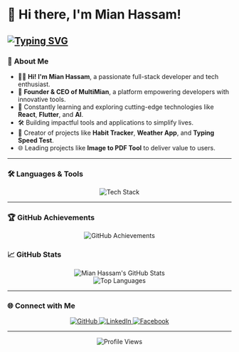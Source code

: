 # 👋 Hi there, I'm **Mian Hassam**!

[![Typing SVG](https://readme-typing-svg.herokuapp.com?font=Fira+Code&size=28&pause=1000&color=00FF00&center=true&vCenter=true&width=500&height=70&lines=Full+Stack+Developer;Founder+%26+CEO+of+MultiMian;Building+Innovative+Tech+Tools)](https://git.io/typing-svg)
---

### 🚀 **About Me**
- 🧑‍💻 **Hi! I'm Mian Hassam**, a passionate full-stack developer and tech enthusiast.  
- 🌟 **Founder & CEO of MultiMian**, a platform empowering developers with innovative tools.  
- 🌱 Constantly learning and exploring cutting-edge technologies like **React**, **Flutter**, and **AI**.
- 🛠️ Building impactful tools and applications to simplify lives.
- 🌟 Creator of projects like **Habit Tracker**, **Weather App**, and **Typing Speed Test**.
- 🌐 Leading projects like **Image to PDF Tool** to deliver value to users.

---

### 🛠️ **Languages & Tools**
<div align="center">
  <img src="https://skillicons.dev/icons?i=js,react,nodejs,python,flutter,dart,firebase,mysql,html,css" alt="Tech Stack" />
</div>

---

### 🏆 **GitHub Achievements**
<div align="center">
  <img src="https://github-profile-trophy.vercel.app/?username=Mianhassam96&theme=gruvbox&margin-w=15&margin-h=15&no-bg=true&no-frame=true" alt="GitHub Achievements" />
</div>

### 📈 **GitHub Stats**
<div align="center">
  <img src="https://github-readme-stats.vercel.app/api?username=Mianhassam96&show_icons=true&theme=radical" alt="Mian Hassam's GitHub Stats" />
  <br />
  <img src="https://github-readme-stats.vercel.app/api/top-langs/?username=Mianhassam96&layout=compact&theme=radical" alt="Top Languages" />
</div>

---

### 🌐 **Connect with Me**
<div align="center">
  <a href="https://github.com/Mianhassam96">
    <img src="https://img.shields.io/badge/GitHub-%23181717.svg?style=for-the-badge&logo=github&logoColor=white" alt="GitHub" />
  </a>
  <a href="https://linkedin.com/in/mianhassam96">
    <img src="https://img.shields.io/badge/LinkedIn-%230077B5.svg?style=for-the-badge&logo=linkedin&logoColor=white" alt="LinkedIn" />
  </a>
  <a href="https://facebook.com/MultiMianDev">
    <img src="https://img.shields.io/badge/Facebook-%231877F2.svg?style=for-the-badge&logo=facebook&logoColor=white" alt="Facebook" />
  </a>
</div>

---

<div align="center">
  <img src="https://komarev.com/ghpvc/?username=Mianhassam96&color=brightgreen&style=flat-square" alt="Profile Views" />
</div>
